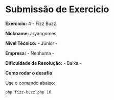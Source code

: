 # Submissão de Exercicio

**Exercicio:** 4 - Fizz Buzz

**Nickname:** aryangomes

**Nível Técnico:** - Júnior -

**Empresa:** - Nenhuma -

**Dificuldade de Resolução:** - Baixa -

**Como rodar o desafio**:

Use o comando abaixo:

```bash
php fizz-buzz.php 16
```
